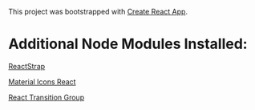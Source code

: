 
This project was bootstrapped with [Create React App](https://github.com/facebook/create-react-app).

# Additional Node Modules Installed:

[ReactStrap](https://reactstrap.github.io/)

[Material Icons React](https://www.npmjs.com/package/material-icons-react)

[React Transition Group](https://reactcommunity.org/react-transition-group/)
